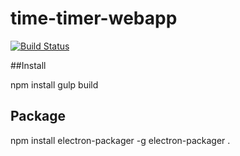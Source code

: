 # time-timer-webapp
[![Build Status](https://travis-ci.org/qoomon/time-timer-webapp.svg?branch=master)](https://travis-ci.org/qoomon/time-timer-webapp)


##Install

npm install
gulp build


## Package

npm install electron-packager -g
electron-packager .